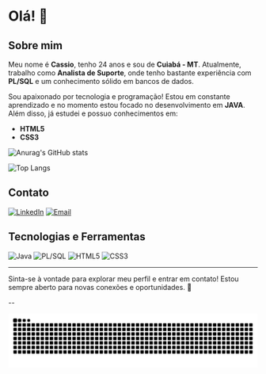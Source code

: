 # Olá! 👋

## Sobre mim

Meu nome é **Cassio**, tenho 24 anos e sou de **Cuiabá - MT**. Atualmente, trabalho como **Analista de Suporte**, onde tenho bastante experiência com **PL/SQL** e um conhecimento sólido em bancos de dados. 

Sou apaixonado por tecnologia e programação! Estou em constante aprendizado e no momento estou focado no desenvolvimento em **JAVA**. Além disso, já estudei e possuo conhecimentos em:

- **HTML5**
- **CSS3**

![Anurag's GitHub stats](https://github-readme-stats.vercel.app/api?username=CassioReigotto&show_icons=true&theme=radical)

![Top Langs](https://github-readme-stats.vercel.app/api/top-langs/?username=CassioReigotto&size_weight=0.5&count_weight=0.5)

## Contato

[![LinkedIn](https://img.shields.io/badge/LinkedIn-Perfil-blue)](https://www.linkedin.com/in/cassio-reigotto-21a361190)
[![Email](https://img.shields.io/badge/Email-Enviar%20e--mail-red)](mailto:cassio.reigotto@outlook.com)

## Tecnologias e Ferramentas

![Java](https://img.shields.io/badge/Java-IntelliJ%20IDEA-blueviolet)
![PL/SQL](https://img.shields.io/badge/PLSQL-Oracle-orange)
![HTML5](https://img.shields.io/badge/HTML5-E34F26?style=flat&logo=html5&logoColor=white)
![CSS3](https://img.shields.io/badge/CSS3-1572B6?style=flat&logo=css3&logoColor=white)

---

Sinta-se à vontade para explorar meu perfil e entrar em contato! Estou sempre aberto para novas conexões e oportunidades. 🚀


--

<picture align="center">
  <source media="(prefers-color-scheme: dark)" srcset="https://raw.githubusercontent.com/CassioReigotto/CassioReigotto/output/github-contribution-grid-snake-dark.svg">
  <source media="(prefers-color-scheme: light)" srcset="https://raw.githubusercontent.com/CassioReigotto/CassioReigotto/output/github-contribution-grid-snake-dark.svg">
  <img align="center" alt="github contribution grid snake animation" src="https://raw.githubusercontent.com/CassioReigotto/CassioReigotto/output/github-contribution-grid-snake.svg">
</picture>
